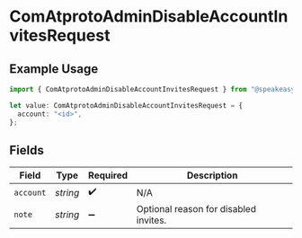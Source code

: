 # ComAtprotoAdminDisableAccountInvitesRequest

## Example Usage

```typescript
import { ComAtprotoAdminDisableAccountInvitesRequest } from "@speakeasy-sdks/bluesky/models/operations";

let value: ComAtprotoAdminDisableAccountInvitesRequest = {
  account: "<id>",
};
```

## Fields

| Field                                 | Type                                  | Required                              | Description                           |
| ------------------------------------- | ------------------------------------- | ------------------------------------- | ------------------------------------- |
| `account`                             | *string*                              | :heavy_check_mark:                    | N/A                                   |
| `note`                                | *string*                              | :heavy_minus_sign:                    | Optional reason for disabled invites. |